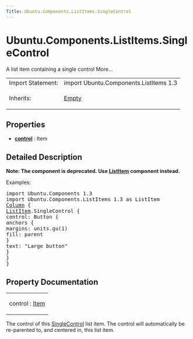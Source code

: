 ```yaml
---
Title: Ubuntu.Components.ListItems.SingleControl
---
```


# Ubuntu.Components.ListItems.SingleControl

<span class="subtitle"></span>
<!-- $$$SingleControl-brief -->
<p>A list item containing a single control More...</p>
<!-- @@@SingleControl -->
<table class="alignedsummary">
<tr><td class="memItemLeft rightAlign topAlign"> Import Statement:</td><td class="memItemRight bottomAlign"> import Ubuntu.Components.ListItems 1.3</td></tr><tr><td class="memItemLeft rightAlign topAlign"> Inherits:</td><td class="memItemRight bottomAlign"> <p><a href="Ubuntu.Components.ListItems.Empty.md">Empty</a></p>
</td></tr></table><ul>
</ul>
<h2 id="properties">Properties</h2>
<ul>
<li class="fn"><b><b><a href="#control-prop">control</a></b></b> : Item</li>
</ul>
<!-- $$$SingleControl-description -->
<h2 id="details">Detailed Description</h2>
</p>
<p><b>Note: </b><b>The component is deprecated. Use <a href="Ubuntu.Components.ListItem.md">ListItem</a> component instead.</b></p><p>Examples:</p>
<pre class="qml">import Ubuntu.Components 1.3
import Ubuntu.Components.ListItems 1.3 as ListItem
<span class="type"><a href="QtQuick.Column.md">Column</a></span> {
<span class="type"><a href="Ubuntu.Components.ListItem.md">ListItem</a></span>.SingleControl {
<span class="name">control</span>: <span class="name">Button</span> {
<span class="type">anchors</span> {
<span class="name">margins</span>: <span class="name">units</span>.<span class="name">gu</span>(<span class="number">1</span>)
<span class="name">fill</span>: <span class="name">parent</span>
}
<span class="name">text</span>: <span class="string">&quot;Large button&quot;</span>
}
}
}</pre>
<!-- @@@SingleControl -->
<h2>Property Documentation</h2>
<!-- $$$control -->
<table class="qmlname"><tr valign="top" id="control-prop"><td class="tblQmlPropNode"><p><span class="name">control</span> : <span class="type"><a href="QtQuick.Item.md">Item</a></span></p></td></tr></table><p>The control of this <a href="index.html">SingleControl</a> list item. The control will automatically be re-parented to, and centered in, this list item.</p>
<!-- @@@control -->
<br/>
